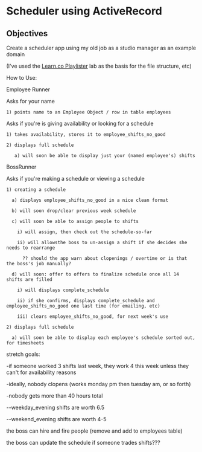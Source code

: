 # Scheduler using ActiveRecord

## Objectives

Create a scheduler app using my old job as a studio manager as an example domain
    
(I've used the <a href="https://github.com/learn-co-students/playlister-on-activerecord-web-0916">Learn.co Playlister</a> lab as the basis for the file structure, etc) 


How to Use: 

Employee Runner
  
  Asks for your name

    1) points name to an Employee Object / row in table employees

  Asks if you're is giving availability or looking for a schedule

    1) takes availability, stores it to employee_shifts_no_good 
    
    2) displays full schedule 

       a) will soon be able to display just your (named employee's) shifts 


BossRunner

  Asks if you're making a schedule or viewing a schedule

    1) creating a schedule 

      a) displays employee_shifts_no_good in a nice clean format 
      
      b) will soon drop/clear previous week schedule
      
      c) will soon be able to assign people to shifts 

        i) will assign, then check out the schedule-so-far
            
        ii) will allowsthe boss to un-assign a shift if she decides she needs to rearrange 

          ?? should the app warn about clopenings / overtime or is that the boss's job manually?

      d) will soon: offer to offers to finalize schedule once all 14 shifts are filled 

        i) will displays complete_schedule

        ii) if she confirms, displays complete_schedule and employee_shifts_no_good one last time (for emailing, etc)

        iii) clears employee_shifts_no_good, for next week's use 
  
    2) displays full schedule 

      a) will soon be able to display each employee's schedule sorted out, for timesheets
 



stretch goals:

-if someone worked 3 shifts last week, they work 4 this week unless they can't for availability reasons 

-ideally, nobody clopens (works monday pm then tuesday am, or so forth)

-nobody gets more than 40 hours total

  --weekday_evening shifts are worth 6.5 

  --weekend_evening shifts are worth 4-5 

the boss can hire and fire people (remove and add to employees table)

the boss can update the schedule if someone trades shifts??? 